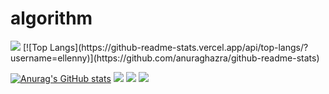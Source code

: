 # algorithm
<img src="https://capsule-render.vercel.app/api?type=모양&color=색상코드&height=높이&section=header&text=텍스트&fontSize=텍스트크기" />
[![Top Langs](https://github-readme-stats.vercel.app/api/top-langs/?username=ellenny)](https://github.com/anuraghazra/github-readme-stats)

[![Anurag's GitHub stats](https://github-readme-stats.vercel.app/api?username=ellenny)](https://github.com/anuraghazra/github-readme-stats)
<img src="https://capsule-render.vercel.app/api?type=모양&color=색상코드&height=높이&section=footer&text=텍스트&fontSize=텍스트크기" />
<img src="https://capsule-render.vercel.app/api?type=waving&color=BDBDC8&height=150&section=header" />
<img src="https://capsule-render.vercel.app/api?type=waving&color=BDBDC8&height=150&section=footer" />

